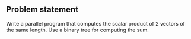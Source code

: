 ## Problem statement

Write a parallel program that computes the scalar product of 2 vectors of the same length. Use a binary tree for computing the sum.